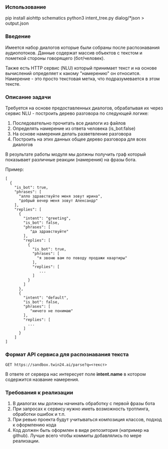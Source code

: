 ### Использование

pip install aiohttp schematics
python3 intent_tree.py dialog/*json > output.json

### Введение

Имеется набор диалогов которые были собраны после распознавания аудиопотоков.
Данные содержат массив объектов с текстом и пометкой стороны говорящего (бот/человек).

Также есть HTTP сервис (NLU) который принимает текст и на основе вычислений определяет
к какому "намерению" он относится. 
Намерение - это просто текстовая метка, что подразумевается в этом тексте.

### Описание задачи

Требуется на основе предоставленных диалогов, обрабатывая их через сервис NLU -
построить дерево разговора по следующей логике:

1. Последовательно прочитать все диалоги из файлов
2. Определять намерение из ответа человека (is_bot:false)
3. На основе намерения делать разветвление разговора
4. Построить на этих данных общее дерево разговора для всех диалогов

В результате работы модуля мы должны получить граф который показывает различные
реакции (намерения) на фразы бота.

Пример:
```
[
  {
    "is_bot": true,
    "phrases": [
      "алло здравствуйте меня зовут ирина",
      "добрый вечер меня зовут Александр"
    ],
    "replies": [
      {
        "intent": "greeting",
        "is_bot": false,
        "phrases": [
           "да здравствуйте"
        ],
        "replies": [
          {
            "is_bot": true,
            "phrases": [
              "я звоню вам по поводу продажи квартиры"
            ],
            "replies": [
               ...
            ]
          }
        ]
      },
      {
        "intent": "default",
        "is_bot": false,
        "phrases": [
           "ничего не понимаю"
        ],
        "replies": [
          ...
        ]
      } 
    ]
]
```

### Формат API сервиса для распознавания текста

```
GET https://sandbox.twin24.ai/parse?q=<текст>
```

В ответе от сервера нас интересует поле **intent.name** в котором содержится название
намерения.

### Требования к реализации

1. В диалогах мы должны начинать обработку с первой фразы бота
2. При запросах к сервису нужно иметь возможность тротлинга, обработки ошибок и т.п.
3. При ревью проекта будут учитываться композиция классов, подход к оформлению кода
4. Код должен быть оформлен в виде репозитория (например на github). Лучше всего чтобы коммиты добавлялись по мере реализации.

